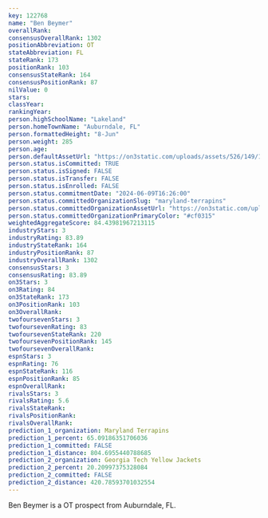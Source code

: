 ```yaml
---
key: 122768
name: "Ben Beymer"
overallRank: 
consensusOverallRank: 1302
positionAbbreviation: OT
stateAbbreviation: FL
stateRank: 173
positionRank: 103
consensusStateRank: 164
consensusPositionRank: 87
nilValue: 0
stars: 
classYear: 
rankingYear: 
person.highSchoolName: "Lakeland"
person.homeTownName: "Auburndale, FL"
person.formattedHeight: "8-Jun"
person.weight: 285
person.age: 
person.defaultAssetUrl: "https://on3static.com/uploads/assets/526/149/149526.png"
person.status.isCommitted: TRUE
person.status.isSigned: FALSE
person.status.isTransfer: FALSE
person.status.isEnrolled: FALSE
person.status.commitmentDate: "2024-06-09T16:26:00"
person.status.committedOrganizationSlug: "maryland-terrapins"
person.status.committedOrganizationAssetUrl: "https://on3static.com/uploads/assets/411/179/179411.svg"
person.status.committedOrganizationPrimaryColor: "#cf0315"
weightedAggregateScore: 84.43981967213115
industryStars: 3
industryRating: 83.89
industryStateRank: 164
industryPositionRank: 87
industryOverallRank: 1302
consensusStars: 3
consensusRating: 83.89
on3Stars: 3
on3Rating: 84
on3StateRank: 173
on3PositionRank: 103
on3OverallRank: 
twofoursevenStars: 3
twofoursevenRating: 83
twofoursevenStateRank: 220
twofoursevenPositionRank: 145
twofoursevenOverallRank: 
espnStars: 3
espnRating: 76
espnStateRank: 116
espnPositionRank: 85
espnOverallRank: 
rivalsStars: 3
rivalsRating: 5.6
rivalsStateRank: 
rivalsPositionRank: 
rivalsOverallRank: 
prediction_1_organization: Maryland Terrapins
prediction_1_percent: 65.09186351706036
prediction_1_committed: FALSE
prediction_1_distance: 804.6955440788685
prediction_2_organization: Georgia Tech Yellow Jackets
prediction_2_percent: 20.20997375328084
prediction_2_committed: FALSE
prediction_2_distance: 420.78593701032554
---
```

Ben Beymer is a OT prospect from Auburndale, FL.